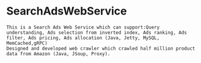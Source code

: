 # SearchAdsWebService
	This is a Search Ads Web Service which can support:Query understanding, Ads selection from inverted index, Ads ranking, Ads filter, Ads pricing, Ads allocation (Java, Jetty, MySQL, MemCached,gRPC)
	Designed and developed web crawler which crawled half million product data from Amazon (Java, JSoup, Proxy).
	